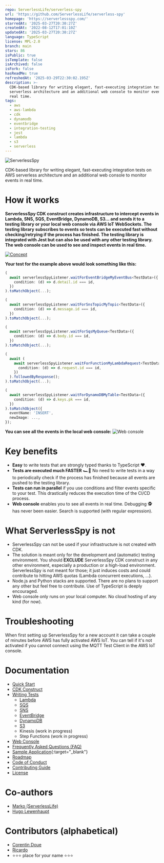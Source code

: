 ```yaml
---
repo: ServerlessLife/serverless-spy
url: 'https://github.com/ServerlessLife/serverless-spy'
homepage: 'https://serverlessspy.com/'
starredAt: '2025-03-27T20:30:27Z'
createdAt: '2022-08-12T17:01:10Z'
updatedAt: '2025-03-27T20:30:27Z'
language: TypeScript
license: MPL-2.0
branch: main
stars: 86
isPublic: true
isTemplate: false
isArchived: false
isFork: false
hasReadMe: true
refreshedAt: '2025-03-29T22:30:02.195Z'
description: >-
  CDK-based library for writing elegant, fast-executing integration tests on AWS
  serverless architecture and an additional web console to monitor events in
  real time. 
tags:
  - aws
  - aws-lambda
  - cdk
  - dynamodb
  - eventbridge
  - integration-testing
  - jest
  - lambda
  - s3
  - serverless
---
```


![ServerlessSpy](./logo/full_logo.svg)

CDK-based library for writing elegant, fast-executing integration tests on AWS serverless architecture and an additional web console to monitor events in real time.

# How it works

**ServerlessSpy CDK construct creates infrastructure to intercept events in Lambda, SNS, SQS, EventBridge, DynamoDB, S3... and sends it to a testing library or your local web console via AWS IoT WebSockets. The testing library subscribes to events so tests can be executed fast without checking/retrying if the process has finished. The testing library is integrated with Jest but can also be used with any other testing library. The web console can be used to see and inspect events in real time.**

[![Concept](./doc/concept.svg)](https://serverlessspy.com/)

**Your test for the example above would look something like this:**
```typescript
(
  await serverlessSpyListener.waitForEventBridgeMyEventBus<TestData>({
    condition: (d) => d.detail.id === id,
  })
).toMatchObject(...);

(
  await serverlessSpyListener.waitForSnsTopicMyTopic<TestData>({
    condition: (d) => d.message.id === id,
  })
).toMatchObject(...);

(
  await serverlessSpyListener.waitForSqsMyQueue<TestData>({
    condition: (d) => d.body.id === id,
  })
).toMatchObject(...);

(
  await (
    await serverlessSpyListener.waitForFunctionMyLambdaRequest<TestData>({
      condition: (d) => d.request.id === id,
    })
  ).followedByResponse();
).toMatchObject(...);

(
  await serverlessSpyListener.waitForDynamoDBMyTable<TestData>({
    condition: (d) => d.keys.pk === id,
  })
).toMatchObject({
  eventName: 'INSERT',
  newImage: ...,
});
```

**You can see all the events in the local web console:**
![Web console](./doc/web_console.gif)

# Key benefits
 - **Easy** to write tests that are strongly typed thanks to TypeScript ❤️.
 - **Tests are executed much FASTER** 🏎️💨 No need to write tests in a way to periodically check if the process has finished because all events are pushed to the testing library.
 - **Tests can run in parallel** if you use conditions and filter events specific to your test. This drastically reduces the execution time of the CI/CD process.
 - **Web console** enables you to see all events in real time. Debugging 🕵 has never been easier. Search is supported (with regular expression).

# What ServerlessSpy is not
 - ServerlessSpy can not be used if your infrastructure is not created with CDK.
 - The solution is meant only for the development and (automatic) testing environment. You should **EXCLUDE** ServerlessSpy CDK construct in any other environment, especially a production or a high-load environment. ServerlessSpy is not meant for those; it just induces costs and could contribute to hitting AWS quotas (Lambda concurrent executions, ...).
 - Node.js and Python stacks are supported. There are no plans to support any other but feel free to contribute. Use of TypeScript is deeply encouraged.
 - Web console only runs on your local computer. No cloud hosting of any kind (for now).

# Troubleshooting
When first setting up ServerlessSpy for a new account it can take a couple of minutes before AWS has fully activated AWS IoT. You can tell if it's not activated if you cannot connect using the MQTT Test Client in the AWS IoT console.

# Documentation
 - [Quick Start](doc/quick_start.md)
 - [CDK Construct](doc/CDK_construct.md)
 - [Writing Tests](doc/writing_tests.md)
   - [Lambda](doc/Lambda.md)
   - [SQS](doc/SQS.md)
   - [SNS](doc/SNS.md)
   - [EventBridge](doc/EventBridge.md)
   - [DynamoDB](doc/DynamoDB.md)
   - [S3](doc/S3.md)
   - Kinesis (work in progress)
   - Step Functions (work in progress)
 - [Web Console](doc/web_console.md)
 - [Frequently Asked Questions (FAQ)](doc/FAQ.md)
 - [Sample Application](https://github.com/ServerlessLife/serverless-spy-example){:target="_blank"}
 - [Roadmap](doc/roadmap.md)
 - [Code of Conduct](doc/CODE_OF_CONDUCT.md)
 - [Contributing Guide](doc/CONTRIBUTING.md)
 - [License](./LICENSE.md)

# Co-authors
 - [Marko (ServerlessLife)](https://github.com/ServerlessLife)
 - [Hugo Lewenhaupt](https://github.com/Lewenhaupt)

# Contributors (alphabetical)
 - [Corentin Doue](https://github.com/CorentinDoue)
 - [Ricardo](https://github.com/cino)
 - ⭐⭐⭐ place for your name ⭐⭐⭐
